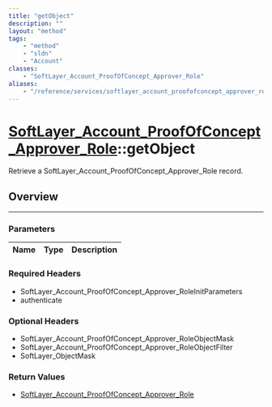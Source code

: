 ```yaml
---
title: "getObject"
description: ""
layout: "method"
tags:
    - "method"
    - "sldn"
    - "Account"
classes:
    - "SoftLayer_Account_ProofOfConcept_Approver_Role"
aliases:
    - "/reference/services/softlayer_account_proofofconcept_approver_role/getObject"
---
```

# [SoftLayer_Account_ProofOfConcept_Approver_Role](/reference/services/SoftLayer_Account_ProofOfConcept_Approver_Role)::getObject

Retrieve a SoftLayer_Account_ProofOfConcept_Approver_Role record.


## Overview 


-----

### Parameters 
|Name | Type | Description |
| --- | --- | --- |


### Required Headers
* SoftLayer_Account_ProofOfConcept_Approver_RoleInitParameters
* authenticate


### Optional Headers
* SoftLayer_Account_ProofOfConcept_Approver_RoleObjectMask
* SoftLayer_Account_ProofOfConcept_Approver_RoleObjectFilter
* SoftLayer_ObjectMask

### Return Values
* <a href='/reference/datatypes/SoftLayer_Account_ProofOfConcept_Approver_Role'>SoftLayer_Account_ProofOfConcept_Approver_Role </a>




